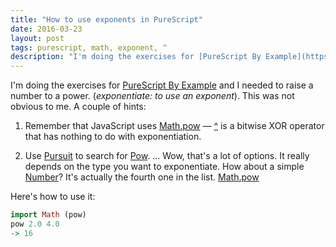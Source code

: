 ```yaml
---
title: "How to use exponents in PureScript"
date: 2016-03-23
layout: post
tags: purescript, math, exponent, ^
description: "I'm doing the exercises for [PureScript By Example](https://leanpub.com/purescript) and I needed to raise a number to a power. (*exponentiate: to use an exponent*). This was not obvious to me. A couple of hints:"
---
```

I'm doing the exercises for [PureScript By Example](https://leanpub.com/purescript) and I needed to raise a number to a power. (*exponentiate: to use an exponent*). This was not obvious to me. A couple of hints:

1. Remember that JavaScript uses [Math.pow](https://developer.mozilla.org/en-US/docs/Web/JavaScript/Reference/Global_Objects/Math/pow) — [^](https://developer.mozilla.org/en-US/docs/Web/JavaScript/Reference/Operators/Bitwise_Operators#Bitwise_XOR) is a bitwise XOR operator that has nothing to do with exponentiation.

2. Use [Pursuit](https://pursuit.purescript.org) to search for [Pow](https://pursuit.purescript.org/search?q=pow). ... Wow, that's a lot of options. It really depends on the type you want to exponentiate. How about a simple [Number](https://github.com/purescript/purescript/wiki/Language-Guide#primitive-types)? It's actually the fourth one in the list. [Math.pow](https://pursuit.purescript.org/packages/purescript-math/0.2.0/docs/Math#v:pow)

Here's how to use it:

```haskell
import Math (pow)
pow 2.0 4.0
-> 16
```

